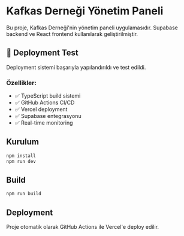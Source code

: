 # Kafkas Derneği Yönetim Paneli

Bu proje, Kafkas Derneği'nin yönetim paneli uygulamasıdır. Supabase backend ve React frontend kullanılarak geliştirilmiştir.

## 🚀 Deployment Test

Deployment sistemi başarıyla yapılandırıldı ve test edildi.

### Özellikler:
- ✅ TypeScript build sistemi
- ✅ GitHub Actions CI/CD
- ✅ Vercel deployment
- ✅ Supabase entegrasyonu
- ✅ Real-time monitoring

## Kurulum

```bash
npm install
npm run dev
```

## Build

```bash
npm run build
```

## Deployment

Proje otomatik olarak GitHub Actions ile Vercel'e deploy edilir.